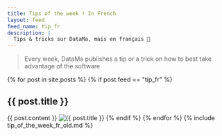 ```yaml
---
title: Tips of the week ! In French
layout: feed
feed_name: tip_fr
description: |
  Tips & tricks sur DataMa, mais en français 🐓
---
```

> Every week, DataMa publishes a tip or a trick on how to best take advantage of the software

{% for post in site.posts %}
{% if post.feed == "tip_fr" %}
<h2>{{ post.title }}</h2>
{{ post.content }}
<img src="{{site.url}}/{{site.baseurl}}/{{post.img_url}}" title="{{ post.title }}"/>
{% endif %}
{% endfor %}
{% include tip_of_the_week_fr_old.md %}



